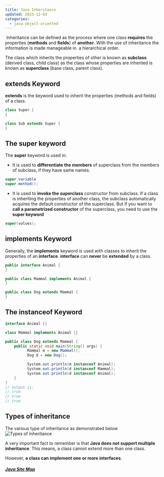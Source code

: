 ```yaml
---
title: Java Inheritance
updated: 2015-12-03
categories:
  - java-object-oriented
---
```


 Inheritance can be defined as the process where one class **requires** the properties (**methods** and **fields**) of **another**. With the use of inheritance the information is made manageable in  a hierarchical order.

The class which inherits the properties of other is known as **subclass** (derived class, child class) as the class whose properties are inherited is known as **superclass** (base class, parent class).

## extends Keyword
**extends** is the keyword used to inherit the properties (methods and fields) of a class.

```java
class Super {
}

class Sub extends Super {
}
```

## The super keyword
The **super** keyword is used in:

* It is used to **differentiate the members** of superclass from the members of subclass, if they have same names.
```java
super.variable
super.method();
```
* It is used to **invoke the superclass** constructor from subclass. If a class is inheriting the properties of another class, the subclass automatically acquires the default constructor of the superclass. But if you want to **call a parametrized constructor** of the superclass, you need to use the **super keyword**
```java
super(values);
```

## implements Keyword
Generally, the **implements** keyword is used with classes to inherit the properties of an **interface**. **interface** can **never** be **extended** by a class.

```java
public interface Animal {
}

public class Mammal implements Animal {
}

public class Dog extends Mammal {
}
```

## The instanceof Keyword

```java
interface Animal {}

class Mammal implements Animal {}

public class Dog extends Mammal {
    public static void main(String[] args) {
          Mammal m = new Mammal();
          Dog d = new Dog();

          System.out.println(m instanceof Animal);
          System.out.println(d instanceof Mammal);
          System.out.println(d instanceof Animal);
    }
}
// output is:
// true
// true
// true
```

## Types of inheritance
The various type of inheritance as demonstrated below
![Types of inheritance](http://www.tutorialspoint.com/java/images/types_of_inheritance.jpg)

A very important fact to remember is that **Java does not support multiple inheritance**. This means, a class cannot extend more than one class.

However, **a class can implement one or more interfaces**.

##### [Java Site Map](../java-sitemap)
